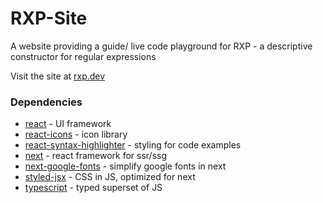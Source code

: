 # RXP-Site

A website providing a guide/ live code playground for RXP - a descriptive constructor for regular expressions

Visit the site at [rxp.dev]

### Dependencies

- [react] - UI framework
- [react-icons] - icon library
- [react-syntax-highlighter] - styling for code examples
- [next] - react framework for ssr/ssg
- [next-google-fonts] - simplify google fonts in next
- [styled-jsx] - CSS in JS, optimized for next
- [typescript] - typed superset of JS

[uniqid]: https://www.npmjs.com/package/uniqid
[react]: https://reactjs.org/react
[react-icons]: https://react-icons.github.io/react-icons
[react-syntax-highlighter]: https://www.npmjs.com/package/react-syntax-highlighter
[next]: https://nextjs.org/
[next-google-fonts]: https://github.com/joe-bell/next-google-fonts
[styled-jsx]: https://github.com/vercel/styled-jsx
[typescript]: https://www.typescriptlang.org/
[rxp.dev]: https://rxp.dev
